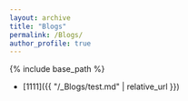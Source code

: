 ```yaml
---
layout: archive
title: "Blogs"
permalink: /Blogs/
author_profile: true
---
```

{% include base_path %}

- [1111]({{ "/_Blogs/test.md" | relative_url }})